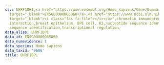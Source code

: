 ```yaml
---
csv: UHRF1BP1,<a href="https://www.ensembl.org/Homo_sapiens/Gene/Summary?db=core;g=ENSG00000065060"
  target="_blank">ENSG00000065060</a>,<a href="https://www.ncbi.nlm.nih.gov/pubmed/22863008"
  target="_blank"><i class="fas fa-file"></i></a>",chromatin immunoprecipitation assay,direct
  interaction,breast epithelium, BPE cell, R2,nucleotide sequence identification,nucleotide
  sequence identification,transcriptional regulation,
data_alias: UHRF1BP1
data_id: ENSG00000065060
data_numevidence: 1
data_species: Homo sapiens
data_taxid: '9606'
title: UHRF1BP1
---
```

